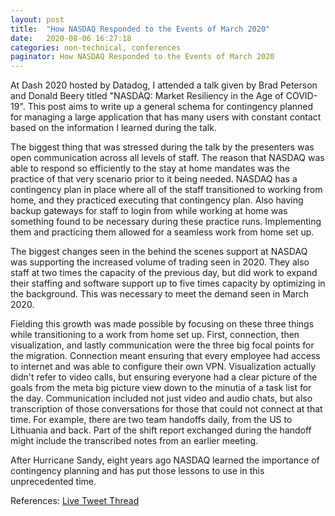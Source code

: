 ```yaml
---
layout: post
title:  "How NASDAQ Responded to the Events of March 2020"
date:   2020-08-06 16:27:18
categories: non-technical, conferences
paginator: How NASDAQ Responded to the Events of March 2020
---
```


At Dash 2020 hosted by Datadog, I attended a talk given by Brad Peterson and Donald Beery titled "NASDAQ: Market Resiliency in the Age of COVID-19". This post aims to write up a general schema for contingency planned for managing a large application that has many users with constant contact based on the information I learned during the talk.

The biggest thing that was stressed during the talk by the presenters was open communication across all levels of staff. The reason that NASDAQ was able to respond so efficiently to the stay at home mandates was the practice of that very scenario prior to it being needed. NASDAQ has a contingency plan in place where all of the staff transitioned to working from home, and they practiced executing that contingency plan. Also having backup gateways for staff to login from while working at home was something found to be necessary during these practice runs. Implementing them and practicing them allowed for a seamless work from home set up.

The biggest changes seen in the behind the scenes support at NASDAQ was supporting the increased volume of trading seen in 2020. They also staff at two times the capacity of the previous day, but did work to expand their staffing and software support up to five times capacity by optimizing in the background. This was necessary to meet the demand seen in March 2020.

Fielding this growth was made possible by focusing on these three things while transitioning to a work from home set up. First, connection, then visualization, and lastly communication were the three big focal points for the migration. Connection meant ensuring that every employee had access to internet and was able to configure their own VPN. Visualization actually didn't refer to video calls, but ensuring everyone had a clear picture of the goals from the meta big picture view down to the minutia of a task list for the day. Communication included not just video and audio chats, but also transcription of those conversations for those that could not connect at that time. For example, there are two team handoffs daily, from the US to Lithuania and back. Part of the shift report exchanged during the handoff might include the transcribed notes from an earlier meeting.

After Hurricane Sandy, eight years ago NASDAQ learned the importance of contingency planning and has put those lessons to use in this unprecedented time.

References: [Live Tweet Thread][link1]

[link1]: https://twitter.com/eannefawcett/status/1293268886633185281
